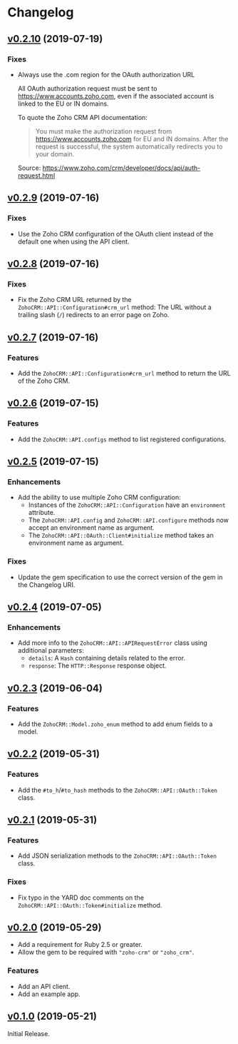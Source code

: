 Changelog
=========

[v0.2.10](https://github.com/Tracktor/zoho-crm/tree/v0.2.10) (2019-07-19)
-------------------------------------------------------------------------

### Fixes

- Always use the .com region for the OAuth authorization URL

  All OAuth authorization request must be sent to https://www.accounts.zoho.com, even if the associated account is linked to the EU or IN domains.

  To quote the Zoho CRM API documentation:

  > You must make the authorization request from
  > https://www.accounts.zoho.com for EU and IN domains. After the request
  > is successful, the system automatically redirects you to your domain.

  Source: https://www.zoho.com/crm/developer/docs/api/auth-request.html

[v0.2.9](https://github.com/Tracktor/zoho-crm/tree/v0.2.9) (2019-07-16)
-----------------------------------------------------------------------

### Fixes

- Use the Zoho CRM configuration of the OAuth client instead of the default one when using the API client.

[v0.2.8](https://github.com/Tracktor/zoho-crm/tree/v0.2.8) (2019-07-16)
-----------------------------------------------------------------------

### Fixes

- Fix the Zoho CRM URL returned by the `ZohoCRM::API::Configuration#crm_url` method: The URL without a trailing slash (`/`) redirects to an error page on Zoho.

[v0.2.7](https://github.com/Tracktor/zoho-crm/tree/v0.2.7) (2019-07-16)
-----------------------------------------------------------------------

### Features

- Add the `ZohoCRM::API::Configuration#crm_url` method to return the URL of the Zoho CRM.

[v0.2.6](https://github.com/Tracktor/zoho-crm/tree/v0.2.6) (2019-07-15)
-----------------------------------------------------------------------

### Features

- Add the `ZohoCRM::API.configs` method to list registered configurations.

[v0.2.5](https://github.com/Tracktor/zoho-crm/tree/v0.2.5) (2019-07-15)
-----------------------------------------------------------------------

### Enhancements

- Add the ability to use multiple Zoho CRM configuration:
  - Instances of the `ZohoCRM::API::Configuration` have an `environment` attribute.
  - The `ZohoCRM::API.config` and `ZohoCRM::API.configure` methods now accept an environment name as argument.
  - The `ZohoCRM::API::OAuth::Client#initialize` method takes an environment name as argument.

### Fixes

- Update the gem specification to use the correct version of the gem in the Changelog URI.

[v0.2.4](https://github.com/Tracktor/zoho-crm/tree/v0.2.4) (2019-07-05)
-----------------------------------------------------------------------

### Enhancements

- Add more info to the `ZohoCRM::API::APIRequestError` class using additional parameters:
  - `details`: A `Hash` containing details related to the error.
  - `response`: The `HTTP::Response` response object.

[v0.2.3](https://github.com/Tracktor/zoho-crm/tree/v0.2.3) (2019-06-04)
-----------------------------------------------------------------------

### Features

- Add the `ZohoCRM::Model.zoho_enum` method to add enum fields to a model.

[v0.2.2](https://github.com/Tracktor/zoho-crm/tree/v0.2.2) (2019-05-31)
-----------------------------------------------------------------------

### Features

- Add the `#to_h`/`#to_hash` methods to the `ZohoCRM::API::OAuth::Token` class.

[v0.2.1](https://github.com/Tracktor/zoho-crm/tree/v0.2.1) (2019-05-31)
-----------------------------------------------------------------------

### Features

- Add JSON serialization methods to the `ZohoCRM::API::OAuth::Token` class.

### Fixes

- Fix typo in the YARD doc comments on the `ZohoCRM::API::OAuth::Token#initialize` method.

[v0.2.0](https://github.com/Tracktor/zoho-crm/tree/v0.2.0) (2019-05-29)
-----------------------------------------------------------------------

- Add a requirement for Ruby 2.5 or greater.
- Allow the gem to be required with `"zoho-crm"` or `"zoho_crm"`.

### Features

- Add an API client.
- Add an example app.

[v0.1.0](https://github.com/Tracktor/zoho-crm/tree/v0.1.0) (2019-05-21)
-----------------------------------------------------------------------

Initial Release.
